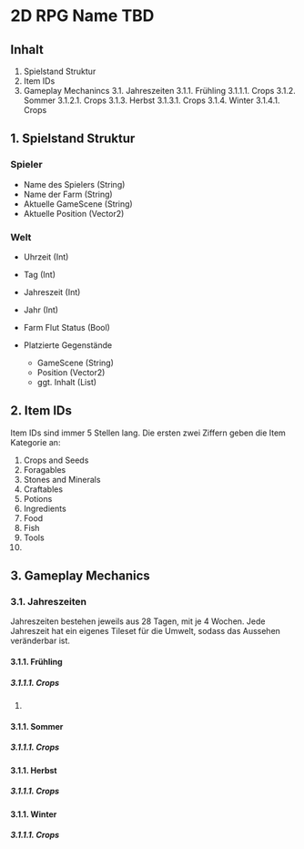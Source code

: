 # 2D RPG Name TBD

## Inhalt
1. Spielstand Struktur
2. Item IDs
3. Gameplay Mechanincs
    3.1. Jahreszeiten
        3.1.1. Frühling
            3.1.1.1. Crops
        3.1.2. Sommer
            3.1.2.1. Crops
        3.1.3. Herbst
            3.1.3.1. Crops
        3.1.4. Winter
            3.1.4.1. Crops

## 1. Spielstand Struktur

### Spieler
- Name des Spielers (String)
- Name der Farm (String)
- Aktuelle GameScene (String)
- Aktuelle Position (Vector2)

### Welt
- Uhrzeit (Int)
- Tag (Int)
- Jahreszeit (Int)
- Jahr (Int)

- Farm Flut Status (Bool)
- Platzierte Gegenstände
    - GameScene (String)
    - Position (Vector2)
    - ggt. Inhalt (List)


## 2. Item IDs
Item IDs sind immer 5 Stellen lang.
Die ersten zwei Ziffern geben die Item Kategorie an:

01. Crops and Seeds
02. Foragables
03. Stones and Minerals
04. Craftables
05. Potions
06. Ingredients
07. Food
08. Fish
09. Tools
10. 

## 3. Gameplay Mechanics

### 3.1. Jahreszeiten

Jahreszeiten bestehen jeweils aus 28 Tagen, mit je 4 Wochen. Jede Jahreszeit hat ein eigenes Tileset für die Umwelt, sodass das Aussehen veränderbar ist.

#### 3.1.1. Frühling

##### 3.1.1.1. Crops

1. 

#### 3.1.1. Sommer

##### 3.1.1.1. Crops

#### 3.1.1. Herbst

##### 3.1.1.1. Crops

#### 3.1.1. Winter

##### 3.1.1.1. Crops

